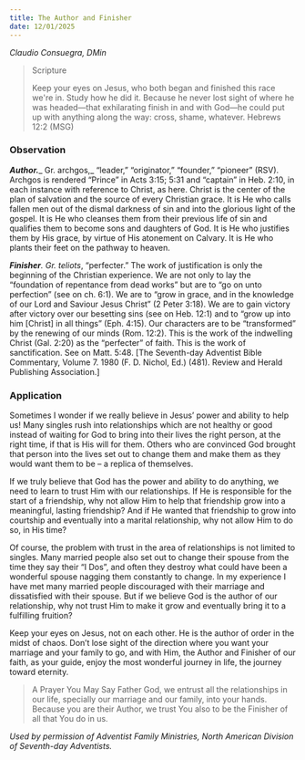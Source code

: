 ```yaml
---
title: The Author and Finisher
date: 12/01/2025
---
```


_Claudio Consuegra, DMin_

> <p>Scripture</p>
> Keep your eyes on Jesus, who both began and finished this race we're in. Study how he did it. Because he never lost sight of where he was headed—that exhilarating finish in and with God—he could put up with anything along the way: cross, shame, whatever. Hebrews 12:2 (MSG)

### Observation

**_Author._**_ Gr. archgos,_ “leader,” “originator,” “founder,” “pioneer” (RSV). Archgos is rendered “Prince” in Acts 3:15; 5:31 and “captain” in Heb. 2:10, in each instance with reference to Christ, as here. Christ is the center of the plan of salvation and the source of every Christian grace. It is He who calls fallen men out of the dismal darkness of sin and into the glorious light of the gospel. It is He who cleanses them from their previous life of sin and qualifies them to become sons and daughters of God. It is He who justifies them by His grace, by virtue of His atonement on Calvary. It is He who plants their feet on the pathway to heaven.

_**Finisher**. Gr. teliots_, “perfecter.” The work of justification is only the beginning of the Christian experience. We are not only to lay the “foundation of repentance from dead works” but are to “go on unto perfection” (see on ch. 6:1). We are to “grow in grace, and in the knowledge of our Lord and Saviour Jesus Christ” (2 Peter 3:18). We are to gain victory after victory over our besetting sins (see on Heb. 12:1) and to “grow up into him [Christ] in all things” (Eph. 4:15). Our characters are to be “transformed” by the renewing of our minds (Rom. 12:2). This is the work of the indwelling Christ (Gal. 2:20) as the “perfecter” of faith. This is the work of sanctification. See on Matt. 5:48. [The Seventh-day Adventist Bible Commentary, Volume 7. 1980 (F. D. Nichol, Ed.) (481). Review and Herald Publishing Association.]

### Application

Sometimes I wonder if we really believe in Jesus’ power and ability to help us! Many singles rush into relationships which are not healthy or good instead of waiting for God to bring into their lives the right person, at the right time, if that is His will for them. Others who are convinced God brought that person into the lives set out to change them and make them as they would want them to be – a replica of themselves.

If we truly believe that God has the power and ability to do anything, we need to learn to trust Him with our relationships. If He is responsible for the start of a friendship, why not allow Him to help that friendship grow into a meaningful, lasting friendship? And if He wanted that friendship to grow into courtship and eventually into a marital relationship, why not allow Him to do so, in His time?

Of course, the problem with trust in the area of relationships is not limited to singles. Many married people also set out to change their spouse from the time they say their “I Dos”, and often they destroy what could have been a wonderful spouse nagging them constantly to change. In my experience I have met many married people discouraged with their marriage and dissatisfied with their spouse. But if we believe God is the author of our relationship, why not trust Him to make it grow and eventually bring it to a fulfilling fruition?

Keep your eyes on Jesus, not on each other. He is the author of order in the midst of chaos. Don’t lose sight of the direction where you want your marriage and your family to go, and with Him, the Author and Finisher of our faith, as your guide, enjoy the most wonderful journey in life, the journey toward eternity.

> <callout>A Prayer You May Say</callout>
> Father God, we entrust all the relationships in our life, specially our marriage and our family, into your hands. Because you are their Author, we trust You also to be the Finisher of all that You do in us.

_Used by permission of Adventist Family Ministries, North American Division of Seventh-day Adventists._
